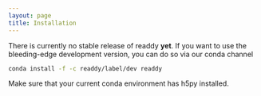 ```yaml
---
layout: page
title: Installation
---
```


There is currently no stable release of readdy __yet__. If you want to use the bleeding-edge development version, you can do so via our conda channel
```sh
conda install -f -c readdy/label/dev readdy
```
Make sure that your current conda environment has h5py installed.